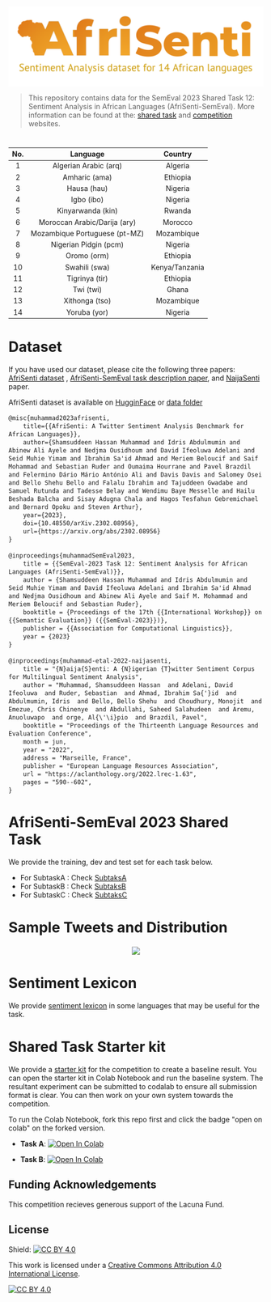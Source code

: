
<p align="center">
  <img align="center" src="images/afrisenti-twitter.png" />
  
> This repository contains data for the SemEval 2023 Shared Task 12: Sentiment Analysis in African Languages (AfriSenti-SemEval). More information can be found at the: [shared task](https://afrisenti-semeval.github.io) and [competition](https://codalab.lisn.upsaclay.fr/competitions/7320) websites.


  <h1 align="center"> </h1>
</p>


<div style="text-align:center;">


| No. | Language             | Country          |
|-----|----------------------|------------------|
| 1   | Algerian Arabic (arq)      | Algeria          |
| 2   | Amharic  (ama)                | Ethiopia         |
| 3   | Hausa   (hau)               | Nigeria          |
| 4   | Igbo  (ibo)                | Nigeria          |
| 5   | Kinyarwanda    (kin)        | Rwanda           |
| 6   | Moroccan Arabic/Darija (ary)| Morocco          |
| 7   | Mozambique Portuguese (pt-MZ)| Mozambique       |
| 8   | Nigerian Pidgin  (pcm)     | Nigeria          |
| 9   | Oromo   (orm)              | Ethiopia         |
| 10  | Swahili     (swa)         | Kenya/Tanzania   |
| 11  | Tigrinya    (tir)          | Ethiopia         |
| 12  | Twi        (twi)            | Ghana            |
| 13  | Xithonga        (tso)            | Mozambique  |
| 14  | Yoruba    (yor)            | Nigeria          |

</div>

# Dataset

If you have used our dataset, please cite the following three papers: [AfriSenti dataset](https://arxiv.org/abs/2302.08956) , [AfriSenti-SemEval task description paper](https://github.com/afrisenti-semeval/afrisent-semeval-2023), and [NaijaSenti](https://aclanthology.org/2022.lrec-1.63) paper. 

AfriSenti dataset is available on [HugginFace](https://huggingface.co/datasets/shmuhammad/AfriSenti-twitter-sentiment) or [data folder](https://github.com/afrisenti-semeval/afrisent-semeval-2023/tree/main/data)


```
@misc{muhammad2023afrisenti,
    title={{AfriSenti: A Twitter Sentiment Analysis Benchmark for African Languages}},
    author={Shamsuddeen Hassan Muhammad and Idris Abdulmumin and Abinew Ali Ayele and Nedjma Ousidhoum and David Ifeoluwa Adelani and Seid Muhie Yimam and Ibrahim Sa'id Ahmad and Meriem Beloucif and Saif Mohammad and Sebastian Ruder and Oumaima Hourrane and Pavel Brazdil and Felermino Dário Mário António Ali and Davis Davis and Salomey Osei and Bello Shehu Bello and Falalu Ibrahim and Tajuddeen Gwadabe and Samuel Rutunda and Tadesse Belay and Wendimu Baye Messelle and Hailu Beshada Balcha and Sisay Adugna Chala and Hagos Tesfahun Gebremichael and Bernard Opoku and Steven Arthur},
    year={2023},
    doi={10.48550/arXiv.2302.08956},
    url={https://arxiv.org/abs/2302.08956}
}

@inproceedings{muhammadSemEval2023,
    title = {{SemEval-2023 Task 12: Sentiment Analysis for African Languages (AfriSenti-SemEval)}},
    author = {Shamsuddeen Hassan Muhammad and Idris Abdulmumin and Seid Muhie Yimam and David Ifeoluwa Adelani and Ibrahim Sa'id Ahmad and Nedjma Ousidhoum and Abinew Ali Ayele and Saif M. Mohammad and Meriem Beloucif and Sebastian Ruder},
    booktitle = {Proceedings of the 17th {{International Workshop}} on {{Semantic Evaluation}} ({{SemEval-2023}})},
    publisher = {{Association for Computational Linguistics}},
    year = {2023}
}

@inproceedings{muhammad-etal-2022-naijasenti,
    title = "{N}aija{S}enti: A {N}igerian {T}witter Sentiment Corpus for Multilingual Sentiment Analysis",
    author = "Muhammad, Shamsuddeen Hassan  and Adelani, David Ifeoluwa  and Ruder, Sebastian  and Ahmad, Ibrahim Sa{'}id  and Abdulmumin, Idris  and Bello, Bello Shehu  and Choudhury, Monojit  and Emezue, Chris Chinenye  and Abdullahi, Saheed Salahudeen  and Aremu, Anuoluwapo  and orge, Al{\'\i}pio  and Brazdil, Pavel",
    booktitle = "Proceedings of the Thirteenth Language Resources and Evaluation Conference",
    month = jun,
    year = "2022",
    address = "Marseille, France",
    publisher = "European Language Resources Association",
    url = "https://aclanthology.org/2022.lrec-1.63",
    pages = "590--602",
}
```

# AfriSenti-SemEval 2023 Shared Task 

We provide the training, dev and test set for each task below. 


- For SubtaskA : Check [SubtaksA](https://github.com/afrisenti-semeval/afrisent-semeval-2023/tree/main/SubtaskA)
- For SubtaskB : Check [SubtaksB](https://github.com/afrisenti-semeval/afrisent-semeval-2023/tree/main/SubtaskB)
- For SubtaskC : Check [SubtaksC](https://github.com/afrisenti-semeval/afrisent-semeval-2023/tree/main/SubtaskC)

# Sample Tweets and Distribution

<p align="center">
<img align="center" src="https://raw.githubusercontent.com/afrisenti-semeval/afrisent-semeval-2023/main/afrisenti_languages.png"/>
</p>


# Sentiment Lexicon

We provide [sentiment lexicon](https://github.com/afrisenti-semeval/afrisent-semeval-2023/tree/main/sentiment_lexicon) in some languages that may be useful for the task. 

# Shared Task Starter kit

We provide a [starter kit](https://github.com/afrisenti-semeval/afrisent-semeval-2023/tree/main/starter_kit) for the competition to create a baseline result. You can open the starter kit in Colab Notebook and run the baseline system. The resultant experiment can be submitted to codalab to ensure all submission format is clear. You can then work on your own system towards the competition. 

To run the Colab Notebook, fork this repo first and click the badge "open on colab" on the forked version. 


- **Task A**: <a target="_blank" href="https://colab.research.google.com/github/afrisenti-semeval/afrisent-semeval-2023/blob/main/AfriSenti_SemEval_2023_Starter_Notebook_Task_A.ipynb">
  <img src="https://colab.research.google.com/assets/colab-badge.svg" alt="Open In Colab"/>
</a>

- **Task B**: <a target="_blank" href="https://colab.research.google.com/github/afrisenti-semeval/afrisent-semeval-2023/blob/main/AfriSenti_SemEval_2023_Starter_Notebook_Task_B.ipynb">
  <img src="https://colab.research.google.com/assets/colab-badge.svg" alt="Open In Colab"/>
</a>

## Funding Acknowledgements

This competition recieves generous support of the Lacuna Fund. 

## License

Shield: [![CC BY 4.0][cc-by-shield]][cc-by]

This work is licensed under a
[Creative Commons Attribution 4.0 International License][cc-by].

[![CC BY 4.0][cc-by-image]][cc-by]

[cc-by]: http://creativecommons.org/licenses/by/4.0/
[cc-by-image]: https://i.creativecommons.org/l/by/4.0/88x31.png
[cc-by-shield]: https://img.shields.io/badge/License-CC%20BY%204.0-lightgrey.svg

